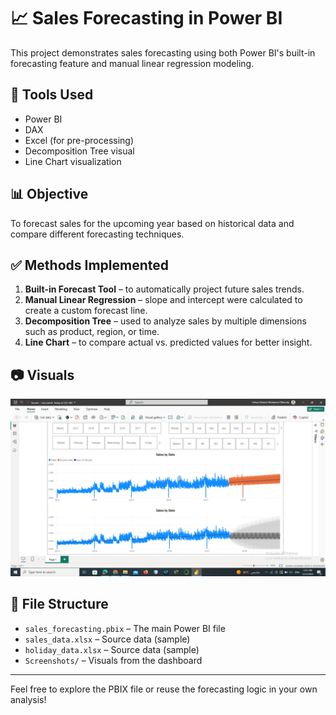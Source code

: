 # 📈 Sales Forecasting in Power BI

This project demonstrates sales forecasting using both Power BI's built-in forecasting feature and manual linear regression modeling.

## 🔧 Tools Used
- Power BI
- DAX
- Excel (for pre-processing)
- Decomposition Tree visual
- Line Chart visualization

## 📊 Objective
To forecast sales for the upcoming year based on historical data and compare different forecasting techniques.

## ✅ Methods Implemented
1. **Built-in Forecast Tool** – to automatically project future sales trends.
2. **Manual Linear Regression** – slope and intercept were calculated to create a custom forecast line.
3. **Decomposition Tree** – used to analyze sales by multiple dimensions such as product, region, or time.
4. **Line Chart** – to compare actual vs. predicted values for better insight.

## 📷 Visuals
![Forecast Line Chart](./forcast_img.png)

## 📁 File Structure
- `sales_forecasting.pbix` – The main Power BI file
- `sales_data.xlsx` – Source data (sample)
- `holiday_data.xlsx` – Source data (sample)
- `Screenshots/` – Visuals from the dashboard

---

Feel free to explore the PBIX file or reuse the forecasting logic in your own analysis!
